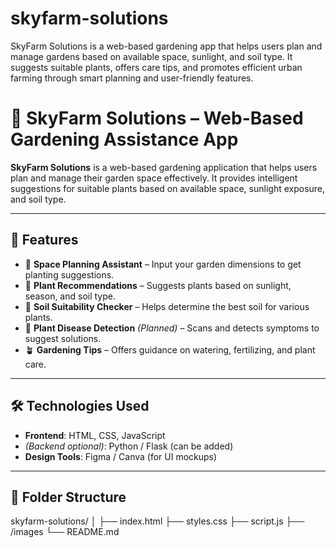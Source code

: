 # skyfarm-solutions
SkyFarm Solutions is a web-based gardening app that helps users plan and manage gardens based on available space, sunlight, and soil type. It suggests suitable plants, offers care tips, and promotes efficient urban farming through smart planning and user-friendly features.
# 🌿 SkyFarm Solutions – Web-Based Gardening Assistance App

**SkyFarm Solutions** is a web-based gardening application that helps users plan and manage their garden space effectively. It provides intelligent suggestions for suitable plants based on available space, sunlight exposure, and soil type.

---

## 🚀 Features

- 📏 **Space Planning Assistant** – Input your garden dimensions to get planting suggestions.
- 🌼 **Plant Recommendations** – Suggests plants based on sunlight, season, and soil type.
- 🧪 **Soil Suitability Checker** – Helps determine the best soil for various plants.
- 🐛 **Plant Disease Detection** *(Planned)* – Scans and detects symptoms to suggest solutions.
- 🪴 **Gardening Tips** – Offers guidance on watering, fertilizing, and plant care.

---

## 🛠️ Technologies Used

- **Frontend**: HTML, CSS, JavaScript
- *(Backend optional)*: Python / Flask (can be added)
- **Design Tools**: Figma / Canva (for UI mockups)

---

## 📂 Folder Structure

skyfarm-solutions/
│
├── index.html
├── styles.css
├── script.js
├── /images
└── README.md
